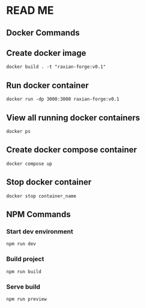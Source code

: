 # READ ME

## Docker Commands
## Create docker image
```docker build . -t "raxian-forge:v0.1"```
## Run docker container
```docker run -dp 3000:3000 raxian-forge:v0.1```
## View all running docker containers
```docker ps```
## Create docker compose container
```docker compose up```
## Stop docker container
```docker stop container_name```

## NPM Commands
### Start dev environment
```npm run dev```
### Build project
```npm run build```
### Serve build
```npm run preview```
